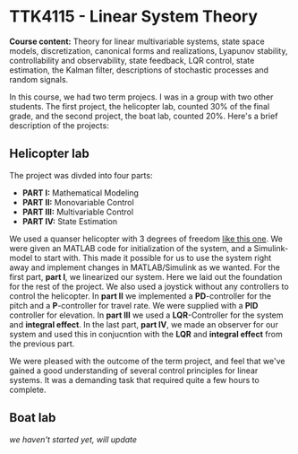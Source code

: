 # TTK4115 - Linear System Theory
**Course content:** Theory for linear multivariable systems, state space models, discretization, canonical forms and realizations, Lyapunov stability, controllability and observability, state feedback, LQR control, state estimation, the Kalman filter, descriptions of stochastic processes and random signals. 

In this course, we had two term projecs. I was in a group with two other students. The first project, the helicopter lab, counted 30% of the final grade, and the second project, the boat lab, counted 20%. Here's a brief description of the projects: 

## Helicopter lab
The project was divded into four parts:

* **PART I:** Mathematical Modeling
* **PART II:** Monovariable Control
* **PART III:** Multivariable Control
* **PART IV:** State Estimation

We used a quanser helicopter with 3 degrees of freedom [like this one](http://www.quanser.com/products/3dof_helicopter).
We were given an MATLAB code for initialization of the system, and a Simulink-model to start with. This made it possible for us to use the system right away and implement changes in MATLAB/Simulink as we wanted. For the first part, **part I**, we linearized our system. Here we laid out the foundation for the rest of the project. We also used a joystick without any controllers to control the helicopter. In **part II** we implemented a **PD**-controller for the pitch and a **P**-controller for travel rate. We were supplied with a **PID** controller for elevation. In **part III** we used a **LQR**-Controller for the system and **integral effect**. In the last part, **part IV**, we made an observer for our system and used this in conjucntion with the **LQR** and **integral effect** from the previous part. 

We were pleased with the outcome of the term project, and feel that we've gained a good understanding of several control principles for linear systems. It was a demanding task that required quite a few hours to complete. 

## Boat lab
_we haven't started yet, will update_
